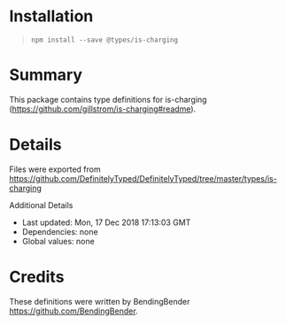 # Installation
> `npm install --save @types/is-charging`

# Summary
This package contains type definitions for is-charging (https://github.com/gillstrom/is-charging#readme).

# Details
Files were exported from https://github.com/DefinitelyTyped/DefinitelyTyped/tree/master/types/is-charging

Additional Details
 * Last updated: Mon, 17 Dec 2018 17:13:03 GMT
 * Dependencies: none
 * Global values: none

# Credits
These definitions were written by BendingBender <https://github.com/BendingBender>.
